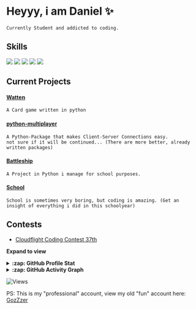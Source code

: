 # Heyyy, i am Daniel ✨

    Currently Student and addicted to coding.
    
## Skills
![](https://img.shields.io/badge/Python-3.10+-informational?style=flat&logo=python&logoColor=white&color=darkgreen)
![](https://img.shields.io/badge/C-Basics-informational?style=flat&logo=c&logoColor=white&color=darkgreen)
![](https://img.shields.io/badge/DB-Mysql-informational?style=flat&logo=mysql&logoColor=white&color=darkgreen)
![](https://img.shields.io/badge/DB-Postgresql-informational?style=flat&logo=postgresql&logoColor=white&color=darkgreen)
![](https://img.shields.io/badge/Linux-Basics-informational?style=flat&logo=linux&logoColor=white&color=darkgreen)
    
## Current Projects

#### [Watten](https://github.com/BroCodeAT/watten.py)
    A Card game written in python

#### [python-multiplayer](https://github.com/BroCodeAT/python-multiplayer)
    A Python-Package that makes Client-Server Connections easy.
    not sure if it will be continued... (There are more better, already written packages)
    
#### [Battleship](https://github.com/dpfurners/Battleship)
    A Project in Python i manage for school purposes.
    
#### [School](https://github.com/dpfurners/https://github.com/dpfurners/FSST-Sign-2022-23)
    School is sometimes very boring, but coding is amazing. (Get an insight of everything i did in this schoolyear)
    
## Contests
- [Cloudflight Coding Contest 37th](https://github.com/kloaChristoph/Cloudflight-Coding-Contest-2023-03)
    


**Expand to view**
<details>
  <summary><b>:zap: GitHub Profile Stat</b></summary>
  <img src="https://github-readme-stats.anuraghazra1.vercel.app/api?username=dpfurners&show_icons=true&count_private=true&theme=blue-green" />
</details>
<details>
  <summary><b>:zap: GitHub Activity Graph</b></summary>
  <img src="https://github-readme-activity-graph.cyclic.app/graph?username=dpfurners&bg_color=222621&color=a3a3a3&line=39552b&point=14ea10&area=true&hide_border=true" />
</details>

<p align="left"> <img src="https://komarev.com/ghpvc/?username=dpfurners&label=Profile%20views&color=0e75b6&style=flat" alt="Views" />
</p>

PS: This is my "professional" account, view my old "fun" account here: [GozZzer](https://github.com/GozZzer)
